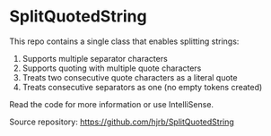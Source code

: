 # SplitQuotedString

This repo contains a single class that enables splitting strings:

1. Supports multiple separator characters
2. Supports quoting with multiple quote characters
3. Treats two consecutive quote characters as a literal quote
4. Treats consecutive separators as one (no empty tokens created)

Read the code for more information or use IntelliSense.

Source repository: https://github.com/hjrb/SplitQuotedString